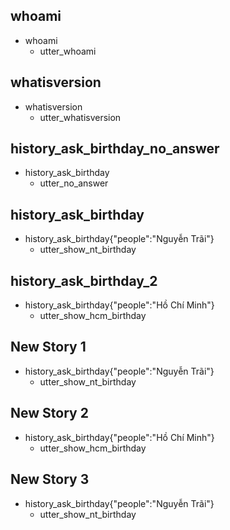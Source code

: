 ## whoami
* whoami
  - utter_whoami

## whatisversion
* whatisversion
  - utter_whatisversion

## history_ask_birthday_no_answer
* history_ask_birthday
  - utter_no_answer

## history_ask_birthday
* history_ask_birthday{"people":"Nguyễn Trãi"}
  - utter_show_nt_birthday

## history_ask_birthday_2
* history_ask_birthday{"people":"Hồ Chí Minh"}
  - utter_show_hcm_birthday

## New Story 1

* history_ask_birthday{"people":"Nguyễn Trãi"}
  - utter_show_nt_birthday

## New Story 2

* history_ask_birthday{"people":"Hồ Chí Minh"}
  - utter_show_hcm_birthday

## New Story 3

* history_ask_birthday{"people":"Nguyễn Trãi"}
  - utter_show_nt_birthday
